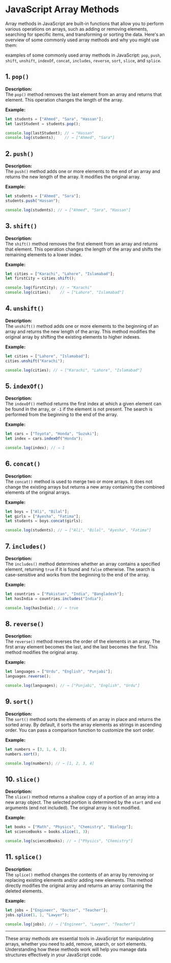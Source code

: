 # JavaScript Array Methods

Array methods in JavaScript are built-in functions that allow you to perform various operations on arrays, such as adding or removing elements, searching for specific items, and transforming or sorting the data. Here's an overview of some commonly used array methods and why you might use them:


 examples of some commonly used array methods in JavaScript: `pop`, `push`, `shift`, `unshift`, `indexOf`, `concat`, `includes`, `reverse`, `sort`, `slice`, and `splice`.

## 1. `pop()`
**Description:**  
The `pop()` method removes the last element from an array and returns that element. This operation changes the length of the array.

**Example:**

```javascript
let students = ["Ahmed", "Sara", "Hassan"];
let lastStudent = students.pop();

console.log(lastStudent); // → "Hassan"
console.log(students);    // → ["Ahmed", "Sara"]
```

## 2. `push()`
**Description:**  
The `push()` method adds one or more elements to the end of an array and returns the new length of the array. It modifies the original array.

**Example:**

```javascript
let students = ["Ahmed", "Sara"];
students.push("Hassan");

console.log(students); // → ["Ahmed", "Sara", "Hassan"]
```

## 3. `shift()`
**Description:**  
The `shift()` method removes the first element from an array and returns that element. This operation changes the length of the array and shifts the remaining elements to a lower index.

**Example:**

```javascript
let cities = ["Karachi", "Lahore", "Islamabad"];
let firstCity = cities.shift();

console.log(firstCity); // → "Karachi"
console.log(cities);    // → ["Lahore", "Islamabad"]
```

## 4. `unshift()`
**Description:**  
The `unshift()` method adds one or more elements to the beginning of an array and returns the new length of the array. This method modifies the original array by shifting the existing elements to higher indexes.

**Example:**

```javascript
let cities = ["Lahore", "Islamabad"];
cities.unshift("Karachi");

console.log(cities); // → ["Karachi", "Lahore", "Islamabad"]
```

## 5. `indexOf()`
**Description:**  
The `indexOf()` method returns the first index at which a given element can be found in the array, or `-1` if the element is not present. The search is performed from the beginning to the end of the array.

**Example:**

```javascript
let cars = ["Toyota", "Honda", "Suzuki"];
let index = cars.indexOf("Honda");

console.log(index); // → 1
```

## 6. `concat()`
**Description:**  
The `concat()` method is used to merge two or more arrays. It does not change the existing arrays but returns a new array containing the combined elements of the original arrays.

**Example:**

```javascript
let boys = ["Ali", "Bilal"];
let girls = ["Ayesha", "Fatima"];
let students = boys.concat(girls);

console.log(students); // → ["Ali", "Bilal", "Ayesha", "Fatima"]
```

## 7. `includes()`
**Description:**  
The `includes()` method determines whether an array contains a specified element, returning `true` if it is found and `false` otherwise. The search is case-sensitive and works from the beginning to the end of the array.

**Example:**

```javascript
let countries = ["Pakistan", "India", "Bangladesh"];
let hasIndia = countries.includes("India");

console.log(hasIndia); // → true
```

## 8. `reverse()`
**Description:**  
The `reverse()` method reverses the order of the elements in an array. The first array element becomes the last, and the last becomes the first. This method modifies the original array.

**Example:**

```javascript
let languages = ["Urdu", "English", "Punjabi"];
languages.reverse();

console.log(languages); // → ["Punjabi", "English", "Urdu"]
```

## 9. `sort()`
**Description:**  
The `sort()` method sorts the elements of an array in place and returns the sorted array. By default, it sorts the array elements as strings in ascending order. You can pass a comparison function to customize the sort order.

**Example:**

```javascript
let numbers = [3, 1, 4, 2];
numbers.sort();

console.log(numbers); // → [1, 2, 3, 4]
```

## 10. `slice()`
**Description:**  
The `slice()` method returns a shallow copy of a portion of an array into a new array object. The selected portion is determined by the `start` and `end` arguments (end not included). The original array is not modified.

**Example:**

```javascript
let books = ["Math", "Physics", "Chemistry", "Biology"];
let scienceBooks = books.slice(1, 3);

console.log(scienceBooks); // → ["Physics", "Chemistry"]
```

## 11. `splice()`
**Description:**  
The `splice()` method changes the contents of an array by removing or replacing existing elements and/or adding new elements. This method directly modifies the original array and returns an array containing the deleted elements.

**Example:**

```javascript
let jobs = ["Engineer", "Doctor", "Teacher"];
jobs.splice(1, 1, "Lawyer");

console.log(jobs); // → ["Engineer", "Lawyer", "Teacher"]
```

---

These array methods are essential tools in JavaScript for manipulating arrays, whether you need to add, remove, search, or sort elements. Understanding how these methods work will help you manage data structures effectively in your JavaScript code.